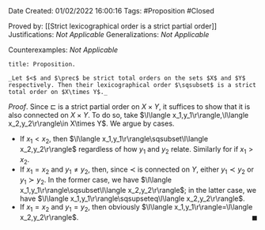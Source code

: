 <br />
<br />

Date Created: 01/02/2022 16:00:16
Tags: #Proposition #Closed 

Proved by: [[Strict lexicographical order is a strict partial order]]
Justifications: _Not Applicable_
Generalizations: _Not Applicable_

Counterexamples: _Not Applicable_

``` ad-Proposition
title: Proposition.

_Let $<$ and $\prec$ be strict total orders on the sets $X$ and $Y$ respectively. Then their lexicographical order $\sqsubset$ is a strict total order on $X\times Y$._

```

_Proof_. Since $\sqsubset$ is a strict partial order on $X\times Y$, it suffices to show that it is also connected on $X\times Y$. To do so, take $\l\langle x_1,y_1\r\rangle,\l\langle x_2,y_2\r\rangle\in X\times Y$. We argue by cases.
* If $x_1<x_2$, then $\l\langle x_1,y_1\r\rangle\sqsubset\l\langle x_2,y_2\r\rangle$ regardless of how $y_1$ and $y_2$ relate.  Similarly for if $x_1>x_2$.
* If $x_1=x_2$ and $y_1\neq y_2$, then, since $\prec$ is connected on $Y$, either $y_1\prec y_2$ or $y_1\succ y_2$. In the former case, we have $\l\langle x_1,y_1\r\rangle\sqsubset\l\langle x_2,y_2\r\rangle$; in the latter case, we have $\l\langle x_1,y_1\r\rangle\sqsupseteq\l\langle x_2,y_2\r\rangle$.
* If $x_1=x_2$ and $y_1=y_2$, then obviously $\l\langle x_1,y_1\r\rangle=\l\langle x_2,y_2\r\rangle$.<span style="float:right;">$\blacksquare$</span>
